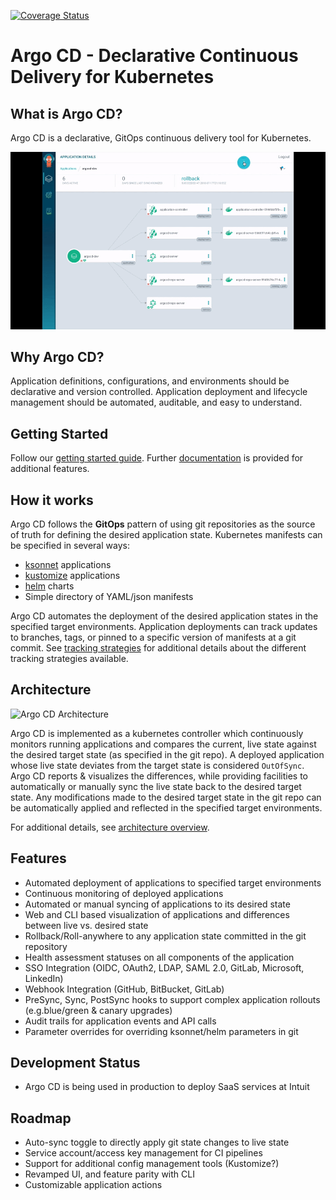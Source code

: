 [![Coverage Status](https://coveralls.io/repos/github/argoproj/argo-cd/badge.svg?branch=master)](https://coveralls.io/github/argoproj/argo-cd?branch=master)

# Argo CD - Declarative Continuous Delivery for Kubernetes

## What is Argo CD?

Argo CD is a declarative, GitOps continuous delivery tool for Kubernetes.

![Argo CD UI](docs/argocd-ui.gif)

## Why Argo CD?

Application definitions, configurations, and environments should be declarative and version controlled.
Application deployment and lifecycle management should be automated, auditable, and easy to understand.

## Getting Started

Follow our [getting started guide](docs/getting_started.md). Further [documentation](docs/)
is provided for additional features.

## How it works

Argo CD follows the **GitOps** pattern of using git repositories as the source of truth for defining
the desired application state. Kubernetes manifests can be specified in several ways:
* [ksonnet](https://ksonnet.io) applications
* [kustomize](https://kustomize.io) applications
* [helm](https://helm.sh) charts
* Simple directory of YAML/json manifests

Argo CD automates the deployment of the desired application states in the specified target environments.
Application deployments can track updates to branches, tags, or pinned to a specific version of 
manifests at a git commit. See [tracking strategies](docs/tracking_strategies.md) for additional
details about the different tracking strategies available.

## Architecture

![Argo CD Architecture](docs/argocd_architecture.png)

Argo CD is implemented as a kubernetes controller which continuously monitors running applications
and compares the current, live state against the desired target state (as specified in the git repo).
A deployed application whose live state deviates from the target state is considered `OutOfSync`.
Argo CD reports & visualizes the differences, while providing facilities to automatically or
manually sync the live state back to the desired target state. Any modifications made to the desired
target state in the git repo can be automatically applied and reflected in the specified target
environments.

For additional details, see [architecture overview](docs/architecture.md).

## Features

* Automated deployment of applications to specified target environments
* Continuous monitoring of deployed applications
* Automated or manual syncing of applications to its desired state
* Web and CLI based visualization of applications and differences between live vs. desired state
* Rollback/Roll-anywhere to any application state committed in the git repository
* Health assessment statuses on all components of the application
* SSO Integration (OIDC, OAuth2, LDAP, SAML 2.0, GitLab, Microsoft, LinkedIn)
* Webhook Integration (GitHub, BitBucket, GitLab)
* PreSync, Sync, PostSync hooks to support complex application rollouts (e.g.blue/green & canary upgrades)
* Audit trails for application events and API calls
* Parameter overrides for overriding ksonnet/helm parameters in git

## Development Status
* Argo CD is being used in production to deploy SaaS services at Intuit

## Roadmap
* Auto-sync toggle to directly apply git state changes to live state
* Service account/access key management for CI pipelines
* Support for additional config management tools (Kustomize?)
* Revamped UI, and feature parity with CLI
* Customizable application actions
